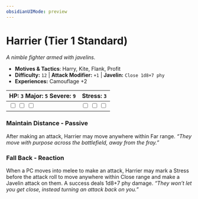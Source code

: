 ```yaml
---
obsidianUIMode: preview
---
```

# Harrier (Tier 1 Standard)

*A nimble fighter armed with javelins.*

- **Motives & Tactics**: Harry, Kite, Flank, Profit
- **Difficulty:** `12` | **Attack Modifier:** `+1` | **Javelin:** `Close 1d8+7 phy`
- **Experiences:** Camouflage +2

| HP: `3` Major: `5` Severe: `9` | Stress: `3` |
|--|--|
|  <input type="checkbox" unchecked id="ac900b9a"> <input type="checkbox" unchecked id="b3ed6866"> <input type="checkbox" unchecked id="1325c88c"> |  <input type="checkbox" unchecked id="a2300df6"> <input type="checkbox" unchecked id="e16044ee"> <input type="checkbox" unchecked id="55e342d1"> |

### Maintain Distance - Passive

After making an attack, Harrier may move anywhere within Far range. *“They move with purpose across the battlefield, away from the fray.”*

### Fall Back - Reaction

When a PC moves into melee to make an attack, Harrier may mark a Stress before the attack roll to move anywhere within Close range and make a Javelin attack on them. A success deals 1d8+7 phy damage. *“They won’t let you get close, instead turning an attack back on you.”*



